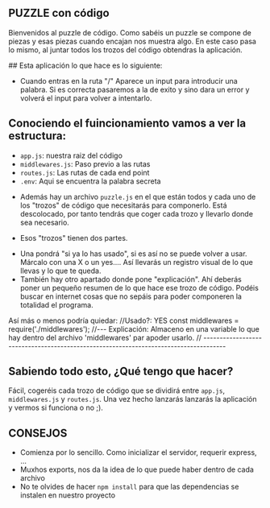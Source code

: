 ## PUZZLE con código

Bienvenidos al puzzle de código. Como sabéis un puzzle se compone de piezas y esas piezas cuando encajan nos muestra algo. En este caso pasa lo mismo, al juntar todos los trozos del código obtendras la aplicación.

## Esta aplicación lo que hace es lo siguiente:
- Cuando entras en la ruta "/" Aparece un input para introducir una palabra. Si es correcta pasaremos a la de exito y sino dara un error y volverá el input para volver a intentarlo.

## Conociendo el fuincionamiento vamos a ver la estructura:
- `app.js`: nuestra raiz del código
- `middlewares.js`: Paso previo a las rutas
- `routes.js`: Las rutas de cada end point
- `.env`: Aqui se encuentra la palabra secreta

* Además hay un archivo `puzzle.js` en el que están todos y cada uno de los "trozos" de código que necesitarás para componerlo. Está descolocado, por tanto tendrás que coger cada trozo y llevarlo donde sea necesario. 

* Esos "trozos" tienen dos partes. 

- Una pondrá "si ya lo has usado", si es así no se puede volver a usar. Márcalo con una X o un yes.... Así llevarás un registro visual de lo que llevas y lo que te queda. 
- También hay otro apartado donde pone "explicación". Ahí deberás poner un pequeño resumen de lo que hace ese trozo de código. Podéis buscar en internet cosas que no sepáis para poder componeren la totalidad el programa.

Así más o menos podría quiedar:
//Usado?: YES
  const middlewares = require('./middlewares');
//--- Explicación: 
Almaceno en una variable lo que hay dentro del archivo 'middlewares' par apoder usarlo.
// -------------------------------------------------------------------------------------


## Sabiendo todo esto, ¿Qué tengo que hacer?
Fácil, cogeréis cada trozo de código que se dividirá entre `app.js`, `middlewares.js` y `routes.js`. Una vez hecho lanzarás lanzarás la aplicación y vermos si funciona o no ;).

## CONSEJOS
- Comienza por lo sencillo. Como inicializar el servidor, requerir express, ...
- Muxhos exports, nos da la idea de lo que puede haber dentro de cada archivo
- No te olvides de hacer `npm install` para que las dependencias se instalen en nuestro proyecto

